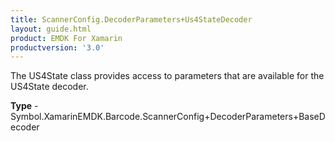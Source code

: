 ```yaml
---
title: ScannerConfig.DecoderParameters+Us4StateDecoder
layout: guide.html
product: EMDK For Xamarin 
productversion: '3.0' 
---
```

The US4State class provides access to parameters that are available for the US4State decoder.

**Type** - Symbol.XamarinEMDK.Barcode.ScannerConfig+DecoderParameters+BaseDecoder

